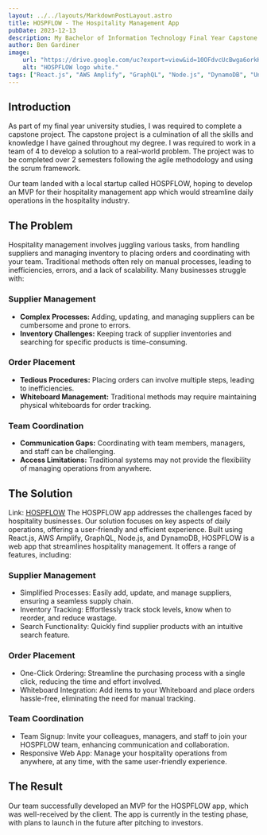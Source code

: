 ```yaml
---
layout: ../../layouts/MarkdownPostLayout.astro
title: HOSPFLOW - The Hospitality Management App
pubDate: 2023-12-13
description: My Bachelor of Information Technology Final Year Capstone Project
author: Ben Gardiner
image:
    url: "https://drive.google.com/uc?export=view&id=10OFdvcUcBwga6orkK0DqQByiXWeJtDoU"
    alt: "HOSPFLOW logo white."
tags: ["React.js", "AWS Amplify", "GraphQL", "Node.js", "DynamoDB", "University" ]
---
```


## Introduction
As part of my final year university studies, I was required to complete a capstone project. The capstone project is a culmination of all the skills and knowledge I have gained throughout my degree. I was required to work in a team of 4 to develop a solution to a real-world problem. The project was to be completed over 2 semesters following the agile methodology and using the scrum framework.

Our team landed with a local startup called HOSPFLOW, hoping to develop an MVP for their hospitality management app which would streamline daily operations in the hospitality industry.


## The Problem
Hospitality management involves juggling various tasks, from handling suppliers and managing inventory to placing orders and coordinating with your team. Traditional methods often rely on manual processes, leading to inefficiencies, errors, and a lack of scalability. Many businesses struggle with:

### Supplier Management
- **Complex Processes:** Adding, updating, and managing suppliers can be cumbersome and prone to errors.
- **Inventory Challenges:** Keeping track of supplier inventories and searching for specific products is time-consuming.

### Order Placement
- **Tedious Procedures:** Placing orders can involve multiple steps, leading to inefficiencies.
- **Whiteboard Management:** Traditional methods may require maintaining physical whiteboards for order tracking.

### Team Coordination
- **Communication Gaps:** Coordinating with team members, managers, and staff can be challenging.
- **Access Limitations:** Traditional systems may not provide the flexibility of managing operations from anywhere.

## The Solution
Link: [HOSPFLOW](https://www.hospflow.app)
The HOSPFLOW app addresses the challenges faced by hospitality businesses. Our solution focuses on key aspects of daily operations, offering a user-friendly and efficient experience.
Built using React.js, AWS Amplify, GraphQL, Node.js, and DynamoDB, HOSPFLOW is a web app that streamlines hospitality management. It offers a range of features, including:

### Supplier Management
- Simplified Processes: Easily add, update, and manage suppliers, ensuring a seamless supply chain.
- Inventory Tracking: Effortlessly track stock levels, know when to reorder, and reduce wastage.
- Search Functionality: Quickly find supplier products with an intuitive search feature.

### Order Placement
- One-Click Ordering: Streamline the purchasing process with a single click, reducing the time and effort involved.
- Whiteboard Integration: Add items to your Whiteboard and place orders hassle-free, eliminating the need for manual tracking.

### Team Coordination
- Team Signup: Invite your colleagues, managers, and staff to join your HOSPFLOW team, enhancing communication and collaboration.
- Responsive Web App: Manage your hospitality operations from anywhere, at any time, with the same user-friendly experience.

## The Result
Our team successfully developed an MVP for the HOSPFLOW app, which was well-received by the client. The app is currently in the testing phase, with plans to launch in the future after pitching to investors.
